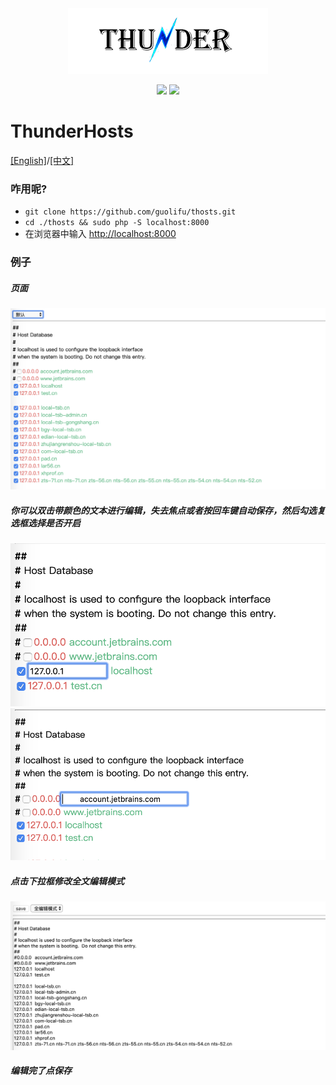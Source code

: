 <div align=center><img src='https://github.com/guolifu/thunder/raw/master/logo.png'></div>

<p align=center>
<img src='https://img.shields.io/travis/rust-lang/rust.svg' />
<a target="_blank" href='https://packagist.org/packages/guolifu/thunder' >
<img src='https://img.shields.io/packagist/dt/doctrine/orm.svg' />
</a>
</p>

# ThunderHosts
[[English]](/README.md)/[[中文]](/README_cn.md)
### 咋用呢?
- `git clone https://github.com/guolifu/thosts.git`
- `cd ./thosts && sudo php -S localhost:8000`
- 在浏览器中输入 [http://localhost:8000](http://localhost:8000)

### 例子

##### 页面

![](https://github.com/guolifu/thosts/raw/master/source/img/p1_1.1.png)

##### 你可以双击带颜色的文本进行编辑，失去焦点或者按回车键自动保存，然后勾选复选框选择是否开启
![](https://github.com/guolifu/thosts/raw/master/source/img/p1_2.png)
![](https://github.com/guolifu/thosts/raw/master/source/img/p1_3.png)

##### 点击下拉框修改全文编辑模式
![](https://github.com/guolifu/thosts/raw/master/source/img/p2.2.png)

##### 编辑完了点保存